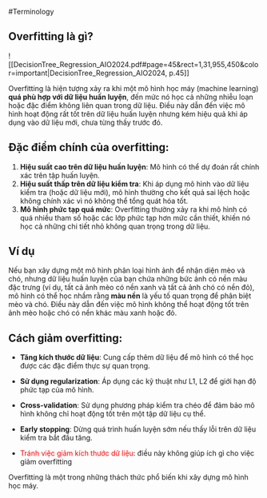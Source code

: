 #Terminology
## Overfitting là gì?

![[DecisionTree_Regression_AIO2024.pdf#page=45&rect=1,31,955,450&color=important|DecisionTree_Regression_AIO2024, p.45]]

Overfitting là hiện tượng xảy ra khi một mô hình học máy (machine learning) **quá phù hợp với dữ liệu huấn luyện**, đến mức nó học cả những nhiễu loạn hoặc đặc điểm không liên quan trong dữ liệu. Điều này dẫn đến việc mô hình hoạt động rất tốt trên dữ liệu huấn luyện nhưng kém hiệu quả khi áp dụng vào dữ liệu mới, chưa từng thấy trước đó.

## Đặc điểm chính của overfitting:

1. **Hiệu suất cao trên dữ liệu huấn luyện**: Mô hình có thể dự đoán rất chính xác trên tập huấn luyện.
2. **Hiệu suất thấp trên dữ liệu kiểm tra**: Khi áp dụng mô hình vào dữ liệu kiểm tra (hoặc dữ liệu mới), mô hình thường cho kết quả sai lệch hoặc không chính xác vì nó không thể tổng quát hóa tốt.
3. **Mô hình phức tạp quá mức**: Overfitting thường xảy ra khi mô hình có quá nhiều tham số hoặc các lớp phức tạp hơn mức cần thiết, khiến nó học cả những chi tiết nhỏ không quan trọng trong dữ liệu.

## Ví dụ

Nếu bạn xây dựng một mô hình phân loại hình ảnh để nhận diện mèo và chó, nhưng dữ liệu huấn luyện của bạn chứa những bức ảnh có nền màu đặc trưng (ví dụ, tất cả ảnh mèo có nền xanh và tất cả ảnh chó có nền đỏ), mô hình có thể học nhầm rằng **màu nền** là yếu tố quan trọng để phân biệt mèo và chó. Điều này dẫn đến việc mô hình không thể hoạt động tốt trên ảnh mèo hoặc chó có nền khác màu xanh hoặc đỏ.

## Cách giảm overfitting:

- **Tăng kích thước dữ liệu**: Cung cấp thêm dữ liệu để mô hình có thể học được các đặc điểm thực sự quan trọng.
- **Sử dụng regularization**: Áp dụng các kỹ thuật như L1, L2 để giới hạn độ phức tạp của mô hình.
- **Cross-validation**: Sử dụng phương pháp kiểm tra chéo để đảm bảo mô hình không chỉ hoạt động tốt trên một tập dữ liệu cụ thể.
- **Early stopping**: Dừng quá trình huấn luyện sớm nếu thấy lỗi trên dữ liệu kiểm tra bắt đầu tăng.

- <font color="#ff0000">Tránh việc giảm kích thước dữ liệu</font>: điều này không giúp ích gì cho việc giảm overfitting

Overfitting là một trong những thách thức phổ biến khi xây dựng mô hình học máy.
